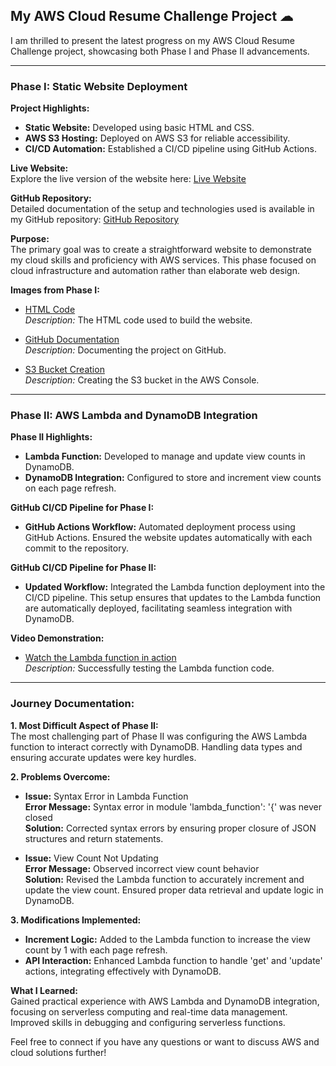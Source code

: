 ## My AWS Cloud Resume Challenge Project ☁

I am thrilled to present the latest progress on my AWS Cloud Resume Challenge project, showcasing both Phase I and Phase II advancements.

---

### Phase I: Static Website Deployment

**Project Highlights:**
- **Static Website:** Developed using basic HTML and CSS.
- **AWS S3 Hosting:** Deployed on AWS S3 for reliable accessibility.
- **CI/CD Automation:** Established a CI/CD pipeline using GitHub Actions.

**Live Website:**  
Explore the live version of the website here: [Live Website](https://lnkd.in/d2kfa-AB)

**GitHub Repository:**  
Detailed documentation of the setup and technologies used is available in my GitHub repository: [GitHub Repository](https://lnkd.in/dMmYaHVc)

**Purpose:**  
The primary goal was to create a straightforward website to demonstrate my cloud skills and proficiency with AWS services. This phase focused on cloud infrastructure and automation rather than elaborate web design.

**Images from Phase I:**
- [HTML Code](https://github.com/JThomas404/cloud-resume-challenge/raw/main/1.jpeg)  
  *Description:* The HTML code used to build the website.

- [GitHub Documentation](https://github.com/JThomas404/cloud-resume-challenge/raw/main/2.jpeg)  
  *Description:* Documenting the project on GitHub.

- [S3 Bucket Creation](https://github.com/JThomas404/cloud-resume-challenge/raw/main/3.jpeg)  
  *Description:* Creating the S3 bucket in the AWS Console.

---

### Phase II: AWS Lambda and DynamoDB Integration

**Phase II Highlights:**
- **Lambda Function:** Developed to manage and update view counts in DynamoDB.
- **DynamoDB Integration:** Configured to store and increment view counts on each page refresh.

**GitHub CI/CD Pipeline for Phase I:**
- **GitHub Actions Workflow:** Automated deployment process using GitHub Actions. Ensured the website updates automatically with each commit to the repository.

**GitHub CI/CD Pipeline for Phase II:**
- **Updated Workflow:** Integrated the Lambda function deployment into the CI/CD pipeline. This setup ensures that updates to the Lambda function are automatically deployed, facilitating seamless integration with DynamoDB.

**Video Demonstration:**
- [Watch the Lambda function in action](https://github.com/JThomas404/cloud-resume-challenge/raw/main/TestingLambdaCode.mov)  
  *Description:* Successfully testing the Lambda function code.

---

### Journey Documentation:

**1. Most Difficult Aspect of Phase II:**  
The most challenging part of Phase II was configuring the AWS Lambda function to interact correctly with DynamoDB. Handling data types and ensuring accurate updates were key hurdles.

**2. Problems Overcome:**

- **Issue:** Syntax Error in Lambda Function  
  **Error Message:** Syntax error in module 'lambda_function': '{' was never closed  
  **Solution:** Corrected syntax errors by ensuring proper closure of JSON structures and return statements.

- **Issue:** View Count Not Updating  
  **Error Message:** Observed incorrect view count behavior  
  **Solution:** Revised the Lambda function to accurately increment and update the view count. Ensured proper data retrieval and update logic in DynamoDB.

**3. Modifications Implemented:**

- **Increment Logic:** Added to the Lambda function to increase the view count by 1 with each page refresh.
- **API Interaction:** Enhanced Lambda function to handle 'get' and 'update' actions, integrating effectively with DynamoDB.

**What I Learned:**  
Gained practical experience with AWS Lambda and DynamoDB integration, focusing on serverless computing and real-time data management. Improved skills in debugging and configuring serverless functions.

Feel free to connect if you have any questions or want to discuss AWS and cloud solutions further!
